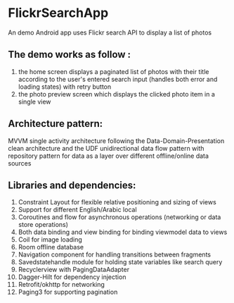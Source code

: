 # FlickrSearchApp
 An demo Android app uses Flickr search API to display a list of photos
## The demo works as follow :
1. the home screen displays a paginated list of photos with their title according to the user's entered search input (handles both error and loading states) with retry button
2. the photo preview screen which displays the clicked photo item in a single view 

## Architecture pattern: 
MVVM single activity architecture following the Data-Domain-Presentation clean architecture and the UDF unidirectional data flow pattern with repository pattern for data as a layer over different offline/online data sources

## Libraries and dependencies:
1. Constraint Layout for flexible relative positioning and sizing of views
2. Support for different English/Arabic local
3. Coroutines and flow for asynchronous operations (networking or data store operations)
4. Both data binding and view binding for binding viewmodel data to views
5. Coil for image loading
6. Room offline database
7.  Navigation component for handling transitions between fragments
8.  Savedstatehandle module for holding state variables like search query
9.  Recyclerview with PagingDataAdapter
10.  Dagger-Hilt for dependency injection
11.  Retrofit/okhttp for networking
12.  Paging3 for supporting pagination
